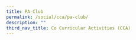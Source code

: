 ```yaml
---
title: PA Club
permalink: /social/cca/pa-club/
description: ""
third_nav_title: Co Curricular Activities (CCA)
---
```

